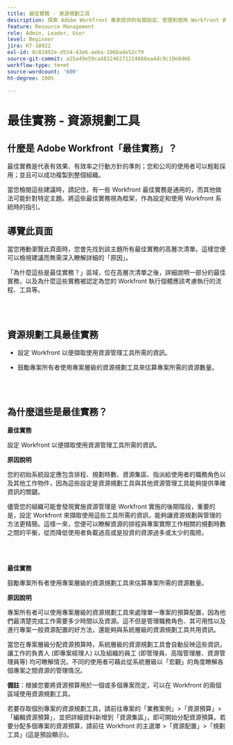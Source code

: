 ```yaml
---
title: 最佳實務 - 資源規劃工具
description: 探索 Adobe Workfront 專家提供的有關設定、管理和使用 Workfront 資源規劃工具的最佳實務建議。
feature: Resource Management
role: Admin, Leader, User
level: Beginner
jira: KT-10922
exl-id: 8c81892e-d554-43e6-aeba-106bade52cf9
source-git-commit: a25a49e59ca483246271214886ea4dc9c10e8d66
workflow-type: tm+mt
source-wordcount: '600'
ht-degree: 100%

---
```


# 最佳實務 - 資源規劃工具

## 什麼是 Adobe Workfront「最佳實務」？

最佳實務是代表有效果、有效率之行動方針的準則；您和公司的使用者可以輕鬆採用；並且可以成功複製到整個組織。

當您檢閱這些建議時，請記住，有一些 Workfront 最佳實務是通用的，而其他做法可能針對特定主題。將這些最佳實務視為框架，作為設定和使用 Workfront 系統時的指引。

## 導覽此頁面

當您捲動瀏覽此頁面時，您會先找到該主題所有最佳實務的高層次清單。這樣您便可以檢視建議而無需深入瞭解詳細的「原因」。

「為什麼這些是最佳實務？」區域，位在高層次清單之後，詳細說明一部分的最佳實務，以及為什麼這些實務被認定為您的 Workfront 執行個體應該考慮執行的流程、工具等。

</br>
</br>

## 資源規劃工具最佳實務

* 設定 Workfront 以便擷取使用資源管理工具所需的資訊。

* 鼓勵專案所有者使用專案層級的資源規劃工具來估算專案所需的資源數量。

</br>
</br>

## 為什麼這些是最佳實務？

**最佳實務**

設定 Workfront 以便擷取使用資源管理工具所需的資訊。

**原因說明**

您的初始系統設定應包含排程、規劃時數、資源集區、指派給使用者的職務角色以及其他工作物件，因為這些設定是資源規劃工具與其他資源管理工具能夠提供準確資訊的關鍵。

儘管您的組織可能會發現實施資源管理是 Workfront 實施的後期階段，重要的是，設定 Workfront 來擷取使用這些工具所需的資訊，能夠讓資源規劃與管理的方法更精簡。這樣一來，您便可以瞭解資源的排程與專案實際工作相關的規劃時數之間的平衡，從而降低使用者負載過高或是投資的資源過多或太少的風險。

</br>
</br>

**最佳實務**

鼓勵專案所有者使用專案層級的資源規劃工具來估算專案所需的資源數量。

**原因說明**

專案所有者可以使用專案層級的資源規劃工具來處理單一專案的預算配置，因為他們最清楚完成工作需要多少時間以及資源。這不但是管理職務角色、其可用性以及進行專案一般資源配置的好方法，還能夠與系統層級的資源規劃工具共用資訊。

當您在專案層級分配資源預算時，系統層級的資源規劃工具會自動反映這些資訊，讓工作的負責人 (即專案經理人) 以及組織的員工 (即管理員、高階管理層、資源管理員等) 均可瞭解情況。不同的使用者可藉此從系統層級以「宏觀」的角度瞭解各個專案之間資源的管理情況。

**備註**：根據您要將資源預算用於一個或多個專案而定，可以在 Workfront 的兩個區域使用資源規劃工具。

若要存取個別專案的資源規劃工具，請前往專案的「業務案例」>「資源預算」>「編輯資源預算」，並把詳細資料新增到「資源集區」，即可開始分配資源預算。若要分配多個專案的資源預算，請前往 Workfront 的主選單 >「資源配置」>「規劃工具」(這是預設顯示)。
